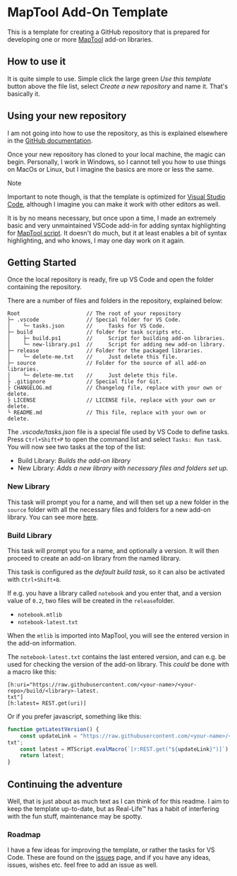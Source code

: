 # MapTool Add-On Template
This is a template for creating a GitHub repository that is prepared for 
developing one or more [MapTool][MapTool] add-on libraries.

## How to use it
It is quite simple to use. Simple click the large green *Use this template* 
button above the file list, select *Create a new repository* and name it. 
That's basically it. 

## Using your new repository
I am not going into how to use the repository, as this is explained
elsewhere in the [GitHub documentation][GitHubDocs].

Once your new repository has cloned to your local machine, the magic can begin. 
Personally, I work in Windows, so I cannot tell you how to use things on MacOs
or Linux, but I imagine the basics are more or less the same. 

> [!NOTE]
> Important to note though, is that the template is optimized for 
[Visual Studio Code][VSCode], although I imagine you can make it work with 
other editors as well. 

It is by no means necessary, but once upon a time, I made an extremely basic and
very unmaintained VSCode add-in for adding syntax highlighting for 
[MapTool script][MTCode]. It doesn't do much, but it at least enables a bit
of syntax highlighting, and who knows, I may one day work on it again. 


## Getting Started
Once the local repository is ready, fire up VS Code and open the folder 
containing the repository. 

There are a number of files and folders in the repository, explained below: 
```
Root                     // The root of your repository
├─ .vscode               // Special folder for VS Code.
│    └─ tasks.json       //     Tasks for VS Code.
├─ build                 // folder for task scripts etc.
│    ├─ build.ps1        //     Script for building add-on libraries. 
│    └─ new-library.ps1  //     Script for adding new add-on library.
├─ release               // Folder for the packaged libraries.
│    └─ delete-me.txt    //     Just delete this file.
├─ source                // Folder for the source of all add-on libraries.
│    └─ delete-me.txt    //     Just delete this file.
├ .gitignore             // Special file for Git. 
├ CHANGELOG.md           // Changelog file, replace with your own or delete.
├ LICENSE                // LICENSE file, replace with your own or delete.
└ README.md              // This file, replace with your own or delete.
```

The *.vscode/tasks.json* file is a special file used by VS Code to define 
tasks. Press `Ctrl+Shift+P` to open the command list and select `Tasks: Run task`.
You will now see two tasks at the top of the list: 
* Build Library: *Builds the add-on library*
* New Library: *Adds a new library with necessary files and folders set up.*

### New Library

This task will prompt you for a name, and will then set up a new folder in 
the `source` folder with all the necessary files and folders for a new add-on 
library. You can see more [here][CreateAddOn].

### Build Library

This task will prompt you for a name, and optionally a version. It will then
proceed to create an add-on library from the named library. 

This task is configured as the *default build task*, so it can also be activated with 
`Ctrl+Shift+B`.


If e.g. you have a library called `notebook` and you enter that, and a version 
value of `0.2`, two files will be created in the `release`folder.

* `notebook.mtlib`
* `notebook-latest.txt`

When the `mtlib` ìs imported into MapTool, you will see the entered version in 
the add-on information. 

The `notebook-latest.txt` contains the last entered version, and can e.g. be
used for checking the version of the add-on library. This *could* be done with 
a macro like this: 
```
[h:uri="https://raw.githubusercontent.com/<your-name>/<your-repo>/build/<library>-latest.
txt"]
[h:latest= REST.get(uri)]
```
Or if you prefer javascript, something like this: 
```js
function getLatestVersion() {
    const updateLink = "https://raw.githubusercontent.com/<your-name>/<your-repo>/build/<library>-latest.
txt";
    const latest = MTScript.evalMacro(`[r:REST.get("${updateLink}")]`);
    return latest;
}
```
## Continuing the adventure
Well, that is just about as much text as I can think of for this readme. I aim
to keep the template up-to-date, but as Real-Life:tm: has a habit of interfering
with the fun stuff, maintenance may be spotty. 

### Roadmap
I have a few ideas for improving the template, or rather the tasks for VS Code. 
These are found on the [issues][issues] page, and if you have any ideas, issues, wishes 
etc. feel free to add an issue as well.

[VSCode]: https://code.visualstudio.com/
[MTCode]: https://github.com/Tdue21/mtscript-vscode
[issues]: https://github.com/Tdue21/MapTool-AddOn-Template/issues
[MapTool]: https://rptools.net
[GitHubDocs]: https://docs.github.com/en
[CreateAddOn]: https://wiki.rptools.info/index.php/Creation_of_add-on_libraries
